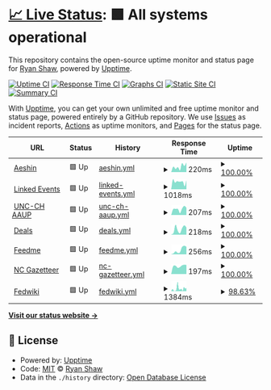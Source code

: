 # [📈 Live Status](https://rybesh.github.io/status): <!--live status--> **🟩 All systems operational**

This repository contains the open-source uptime monitor and status page for [Ryan Shaw](http://aeshin.org/), powered by [Upptime](https://github.com/upptime/upptime).

[![Uptime CI](https://github.com/rybesh/status/workflows/Uptime%20CI/badge.svg)](https://github.com/rybesh/status/actions?query=workflow%3A%22Uptime+CI%22)
[![Response Time CI](https://github.com/rybesh/status/workflows/Response%20Time%20CI/badge.svg)](https://github.com/rybesh/status/actions?query=workflow%3A%22Response+Time+CI%22)
[![Graphs CI](https://github.com/rybesh/status/workflows/Graphs%20CI/badge.svg)](https://github.com/rybesh/status/actions?query=workflow%3A%22Graphs+CI%22)
[![Static Site CI](https://github.com/rybesh/status/workflows/Static%20Site%20CI/badge.svg)](https://github.com/rybesh/status/actions?query=workflow%3A%22Static+Site+CI%22)
[![Summary CI](https://github.com/rybesh/status/workflows/Summary%20CI/badge.svg)](https://github.com/rybesh/status/actions?query=workflow%3A%22Summary+CI%22)

With [Upptime](https://upptime.js.org), you can get your own unlimited and free uptime monitor and status page, powered entirely by a GitHub repository. We use [Issues](https://github.com/rybesh/status/issues) as incident reports, [Actions](https://github.com/rybesh/status/actions) as uptime monitors, and [Pages](https://rybesh.github.io/status) for the status page.

<!--start: status pages-->
<!-- This summary is generated by Upptime (https://github.com/upptime/upptime) -->
<!-- Do not edit this manually, your changes will be overwritten -->
<!-- prettier-ignore -->
| URL | Status | History | Response Time | Uptime |
| --- | ------ | ------- | ------------- | ------ |
| <img alt="" src="https://icons.duckduckgo.com/ip3/aeshin.org.ico" height="13"> [Aeshin](https://aeshin.org) | 🟩 Up | [aeshin.yml](https://github.com/rybesh/status/commits/HEAD/history/aeshin.yml) | <details><summary><img alt="Response time graph" src="./graphs/aeshin/response-time-week.png" height="20"> 220ms</summary><br><a href="https://rybesh.github.io/status/history/aeshin"><img alt="Response time 318" src="https://img.shields.io/endpoint?url=https%3A%2F%2Fraw.githubusercontent.com%2Frybesh%2Fstatus%2FHEAD%2Fapi%2Faeshin%2Fresponse-time.json"></a><br><a href="https://rybesh.github.io/status/history/aeshin"><img alt="24-hour response time 372" src="https://img.shields.io/endpoint?url=https%3A%2F%2Fraw.githubusercontent.com%2Frybesh%2Fstatus%2FHEAD%2Fapi%2Faeshin%2Fresponse-time-day.json"></a><br><a href="https://rybesh.github.io/status/history/aeshin"><img alt="7-day response time 220" src="https://img.shields.io/endpoint?url=https%3A%2F%2Fraw.githubusercontent.com%2Frybesh%2Fstatus%2FHEAD%2Fapi%2Faeshin%2Fresponse-time-week.json"></a><br><a href="https://rybesh.github.io/status/history/aeshin"><img alt="30-day response time 206" src="https://img.shields.io/endpoint?url=https%3A%2F%2Fraw.githubusercontent.com%2Frybesh%2Fstatus%2FHEAD%2Fapi%2Faeshin%2Fresponse-time-month.json"></a><br><a href="https://rybesh.github.io/status/history/aeshin"><img alt="1-year response time 318" src="https://img.shields.io/endpoint?url=https%3A%2F%2Fraw.githubusercontent.com%2Frybesh%2Fstatus%2FHEAD%2Fapi%2Faeshin%2Fresponse-time-year.json"></a></details> | <details><summary><a href="https://rybesh.github.io/status/history/aeshin">100.00%</a></summary><a href="https://rybesh.github.io/status/history/aeshin"><img alt="All-time uptime 99.94%" src="https://img.shields.io/endpoint?url=https%3A%2F%2Fraw.githubusercontent.com%2Frybesh%2Fstatus%2FHEAD%2Fapi%2Faeshin%2Fuptime.json"></a><br><a href="https://rybesh.github.io/status/history/aeshin"><img alt="24-hour uptime 100.00%" src="https://img.shields.io/endpoint?url=https%3A%2F%2Fraw.githubusercontent.com%2Frybesh%2Fstatus%2FHEAD%2Fapi%2Faeshin%2Fuptime-day.json"></a><br><a href="https://rybesh.github.io/status/history/aeshin"><img alt="7-day uptime 100.00%" src="https://img.shields.io/endpoint?url=https%3A%2F%2Fraw.githubusercontent.com%2Frybesh%2Fstatus%2FHEAD%2Fapi%2Faeshin%2Fuptime-week.json"></a><br><a href="https://rybesh.github.io/status/history/aeshin"><img alt="30-day uptime 100.00%" src="https://img.shields.io/endpoint?url=https%3A%2F%2Fraw.githubusercontent.com%2Frybesh%2Fstatus%2FHEAD%2Fapi%2Faeshin%2Fuptime-month.json"></a><br><a href="https://rybesh.github.io/status/history/aeshin"><img alt="1-year uptime 99.94%" src="https://img.shields.io/endpoint?url=https%3A%2F%2Fraw.githubusercontent.com%2Frybesh%2Fstatus%2FHEAD%2Fapi%2Faeshin%2Fuptime-year.json"></a></details>
| <img alt="" src="https://icons.duckduckgo.com/ip3/linkedevents.org.ico" height="13"> [Linked Events](https://linkedevents.org) | 🟩 Up | [linked-events.yml](https://github.com/rybesh/status/commits/HEAD/history/linked-events.yml) | <details><summary><img alt="Response time graph" src="./graphs/linked-events/response-time-week.png" height="20"> 1018ms</summary><br><a href="https://rybesh.github.io/status/history/linked-events"><img alt="Response time 654" src="https://img.shields.io/endpoint?url=https%3A%2F%2Fraw.githubusercontent.com%2Frybesh%2Fstatus%2FHEAD%2Fapi%2Flinked-events%2Fresponse-time.json"></a><br><a href="https://rybesh.github.io/status/history/linked-events"><img alt="24-hour response time 1190" src="https://img.shields.io/endpoint?url=https%3A%2F%2Fraw.githubusercontent.com%2Frybesh%2Fstatus%2FHEAD%2Fapi%2Flinked-events%2Fresponse-time-day.json"></a><br><a href="https://rybesh.github.io/status/history/linked-events"><img alt="7-day response time 1018" src="https://img.shields.io/endpoint?url=https%3A%2F%2Fraw.githubusercontent.com%2Frybesh%2Fstatus%2FHEAD%2Fapi%2Flinked-events%2Fresponse-time-week.json"></a><br><a href="https://rybesh.github.io/status/history/linked-events"><img alt="30-day response time 797" src="https://img.shields.io/endpoint?url=https%3A%2F%2Fraw.githubusercontent.com%2Frybesh%2Fstatus%2FHEAD%2Fapi%2Flinked-events%2Fresponse-time-month.json"></a><br><a href="https://rybesh.github.io/status/history/linked-events"><img alt="1-year response time 654" src="https://img.shields.io/endpoint?url=https%3A%2F%2Fraw.githubusercontent.com%2Frybesh%2Fstatus%2FHEAD%2Fapi%2Flinked-events%2Fresponse-time-year.json"></a></details> | <details><summary><a href="https://rybesh.github.io/status/history/linked-events">100.00%</a></summary><a href="https://rybesh.github.io/status/history/linked-events"><img alt="All-time uptime 99.89%" src="https://img.shields.io/endpoint?url=https%3A%2F%2Fraw.githubusercontent.com%2Frybesh%2Fstatus%2FHEAD%2Fapi%2Flinked-events%2Fuptime.json"></a><br><a href="https://rybesh.github.io/status/history/linked-events"><img alt="24-hour uptime 100.00%" src="https://img.shields.io/endpoint?url=https%3A%2F%2Fraw.githubusercontent.com%2Frybesh%2Fstatus%2FHEAD%2Fapi%2Flinked-events%2Fuptime-day.json"></a><br><a href="https://rybesh.github.io/status/history/linked-events"><img alt="7-day uptime 100.00%" src="https://img.shields.io/endpoint?url=https%3A%2F%2Fraw.githubusercontent.com%2Frybesh%2Fstatus%2FHEAD%2Fapi%2Flinked-events%2Fuptime-week.json"></a><br><a href="https://rybesh.github.io/status/history/linked-events"><img alt="30-day uptime 100.00%" src="https://img.shields.io/endpoint?url=https%3A%2F%2Fraw.githubusercontent.com%2Frybesh%2Fstatus%2FHEAD%2Fapi%2Flinked-events%2Fuptime-month.json"></a><br><a href="https://rybesh.github.io/status/history/linked-events"><img alt="1-year uptime 99.89%" src="https://img.shields.io/endpoint?url=https%3A%2F%2Fraw.githubusercontent.com%2Frybesh%2Fstatus%2FHEAD%2Fapi%2Flinked-events%2Fuptime-year.json"></a></details>
| <img alt="" src="https://icons.duckduckgo.com/ip3/unc-ch-aaup.org.ico" height="13"> [UNC-CH AAUP](https://unc-ch-aaup.org) | 🟩 Up | [unc-ch-aaup.yml](https://github.com/rybesh/status/commits/HEAD/history/unc-ch-aaup.yml) | <details><summary><img alt="Response time graph" src="./graphs/unc-ch-aaup/response-time-week.png" height="20"> 207ms</summary><br><a href="https://rybesh.github.io/status/history/unc-ch-aaup"><img alt="Response time 245" src="https://img.shields.io/endpoint?url=https%3A%2F%2Fraw.githubusercontent.com%2Frybesh%2Fstatus%2FHEAD%2Fapi%2Func-ch-aaup%2Fresponse-time.json"></a><br><a href="https://rybesh.github.io/status/history/unc-ch-aaup"><img alt="24-hour response time 249" src="https://img.shields.io/endpoint?url=https%3A%2F%2Fraw.githubusercontent.com%2Frybesh%2Fstatus%2FHEAD%2Fapi%2Func-ch-aaup%2Fresponse-time-day.json"></a><br><a href="https://rybesh.github.io/status/history/unc-ch-aaup"><img alt="7-day response time 207" src="https://img.shields.io/endpoint?url=https%3A%2F%2Fraw.githubusercontent.com%2Frybesh%2Fstatus%2FHEAD%2Fapi%2Func-ch-aaup%2Fresponse-time-week.json"></a><br><a href="https://rybesh.github.io/status/history/unc-ch-aaup"><img alt="30-day response time 212" src="https://img.shields.io/endpoint?url=https%3A%2F%2Fraw.githubusercontent.com%2Frybesh%2Fstatus%2FHEAD%2Fapi%2Func-ch-aaup%2Fresponse-time-month.json"></a><br><a href="https://rybesh.github.io/status/history/unc-ch-aaup"><img alt="1-year response time 245" src="https://img.shields.io/endpoint?url=https%3A%2F%2Fraw.githubusercontent.com%2Frybesh%2Fstatus%2FHEAD%2Fapi%2Func-ch-aaup%2Fresponse-time-year.json"></a></details> | <details><summary><a href="https://rybesh.github.io/status/history/unc-ch-aaup">100.00%</a></summary><a href="https://rybesh.github.io/status/history/unc-ch-aaup"><img alt="All-time uptime 100.00%" src="https://img.shields.io/endpoint?url=https%3A%2F%2Fraw.githubusercontent.com%2Frybesh%2Fstatus%2FHEAD%2Fapi%2Func-ch-aaup%2Fuptime.json"></a><br><a href="https://rybesh.github.io/status/history/unc-ch-aaup"><img alt="24-hour uptime 100.00%" src="https://img.shields.io/endpoint?url=https%3A%2F%2Fraw.githubusercontent.com%2Frybesh%2Fstatus%2FHEAD%2Fapi%2Func-ch-aaup%2Fuptime-day.json"></a><br><a href="https://rybesh.github.io/status/history/unc-ch-aaup"><img alt="7-day uptime 100.00%" src="https://img.shields.io/endpoint?url=https%3A%2F%2Fraw.githubusercontent.com%2Frybesh%2Fstatus%2FHEAD%2Fapi%2Func-ch-aaup%2Fuptime-week.json"></a><br><a href="https://rybesh.github.io/status/history/unc-ch-aaup"><img alt="30-day uptime 100.00%" src="https://img.shields.io/endpoint?url=https%3A%2F%2Fraw.githubusercontent.com%2Frybesh%2Fstatus%2FHEAD%2Fapi%2Func-ch-aaup%2Fuptime-month.json"></a><br><a href="https://rybesh.github.io/status/history/unc-ch-aaup"><img alt="1-year uptime 100.00%" src="https://img.shields.io/endpoint?url=https%3A%2F%2Fraw.githubusercontent.com%2Frybesh%2Fstatus%2FHEAD%2Fapi%2Func-ch-aaup%2Fuptime-year.json"></a></details>
| <img alt="" src="https://icons.duckduckgo.com/ip3/deals.fly.dev.ico" height="13"> [Deals](https://deals.fly.dev) | 🟩 Up | [deals.yml](https://github.com/rybesh/status/commits/HEAD/history/deals.yml) | <details><summary><img alt="Response time graph" src="./graphs/deals/response-time-week.png" height="20"> 218ms</summary><br><a href="https://rybesh.github.io/status/history/deals"><img alt="Response time 195" src="https://img.shields.io/endpoint?url=https%3A%2F%2Fraw.githubusercontent.com%2Frybesh%2Fstatus%2FHEAD%2Fapi%2Fdeals%2Fresponse-time.json"></a><br><a href="https://rybesh.github.io/status/history/deals"><img alt="24-hour response time 282" src="https://img.shields.io/endpoint?url=https%3A%2F%2Fraw.githubusercontent.com%2Frybesh%2Fstatus%2FHEAD%2Fapi%2Fdeals%2Fresponse-time-day.json"></a><br><a href="https://rybesh.github.io/status/history/deals"><img alt="7-day response time 218" src="https://img.shields.io/endpoint?url=https%3A%2F%2Fraw.githubusercontent.com%2Frybesh%2Fstatus%2FHEAD%2Fapi%2Fdeals%2Fresponse-time-week.json"></a><br><a href="https://rybesh.github.io/status/history/deals"><img alt="30-day response time 191" src="https://img.shields.io/endpoint?url=https%3A%2F%2Fraw.githubusercontent.com%2Frybesh%2Fstatus%2FHEAD%2Fapi%2Fdeals%2Fresponse-time-month.json"></a><br><a href="https://rybesh.github.io/status/history/deals"><img alt="1-year response time 195" src="https://img.shields.io/endpoint?url=https%3A%2F%2Fraw.githubusercontent.com%2Frybesh%2Fstatus%2FHEAD%2Fapi%2Fdeals%2Fresponse-time-year.json"></a></details> | <details><summary><a href="https://rybesh.github.io/status/history/deals">100.00%</a></summary><a href="https://rybesh.github.io/status/history/deals"><img alt="All-time uptime 91.11%" src="https://img.shields.io/endpoint?url=https%3A%2F%2Fraw.githubusercontent.com%2Frybesh%2Fstatus%2FHEAD%2Fapi%2Fdeals%2Fuptime.json"></a><br><a href="https://rybesh.github.io/status/history/deals"><img alt="24-hour uptime 100.00%" src="https://img.shields.io/endpoint?url=https%3A%2F%2Fraw.githubusercontent.com%2Frybesh%2Fstatus%2FHEAD%2Fapi%2Fdeals%2Fuptime-day.json"></a><br><a href="https://rybesh.github.io/status/history/deals"><img alt="7-day uptime 100.00%" src="https://img.shields.io/endpoint?url=https%3A%2F%2Fraw.githubusercontent.com%2Frybesh%2Fstatus%2FHEAD%2Fapi%2Fdeals%2Fuptime-week.json"></a><br><a href="https://rybesh.github.io/status/history/deals"><img alt="30-day uptime 60.45%" src="https://img.shields.io/endpoint?url=https%3A%2F%2Fraw.githubusercontent.com%2Frybesh%2Fstatus%2FHEAD%2Fapi%2Fdeals%2Fuptime-month.json"></a><br><a href="https://rybesh.github.io/status/history/deals"><img alt="1-year uptime 91.11%" src="https://img.shields.io/endpoint?url=https%3A%2F%2Fraw.githubusercontent.com%2Frybesh%2Fstatus%2FHEAD%2Fapi%2Fdeals%2Fuptime-year.json"></a></details>
| <img alt="" src="https://icons.duckduckgo.com/ip3/feedme.fly.dev.ico" height="13"> [Feedme](https://feedme.fly.dev) | 🟩 Up | [feedme.yml](https://github.com/rybesh/status/commits/HEAD/history/feedme.yml) | <details><summary><img alt="Response time graph" src="./graphs/feedme/response-time-week.png" height="20"> 256ms</summary><br><a href="https://rybesh.github.io/status/history/feedme"><img alt="Response time 281" src="https://img.shields.io/endpoint?url=https%3A%2F%2Fraw.githubusercontent.com%2Frybesh%2Fstatus%2FHEAD%2Fapi%2Ffeedme%2Fresponse-time.json"></a><br><a href="https://rybesh.github.io/status/history/feedme"><img alt="24-hour response time 448" src="https://img.shields.io/endpoint?url=https%3A%2F%2Fraw.githubusercontent.com%2Frybesh%2Fstatus%2FHEAD%2Fapi%2Ffeedme%2Fresponse-time-day.json"></a><br><a href="https://rybesh.github.io/status/history/feedme"><img alt="7-day response time 256" src="https://img.shields.io/endpoint?url=https%3A%2F%2Fraw.githubusercontent.com%2Frybesh%2Fstatus%2FHEAD%2Fapi%2Ffeedme%2Fresponse-time-week.json"></a><br><a href="https://rybesh.github.io/status/history/feedme"><img alt="30-day response time 264" src="https://img.shields.io/endpoint?url=https%3A%2F%2Fraw.githubusercontent.com%2Frybesh%2Fstatus%2FHEAD%2Fapi%2Ffeedme%2Fresponse-time-month.json"></a><br><a href="https://rybesh.github.io/status/history/feedme"><img alt="1-year response time 281" src="https://img.shields.io/endpoint?url=https%3A%2F%2Fraw.githubusercontent.com%2Frybesh%2Fstatus%2FHEAD%2Fapi%2Ffeedme%2Fresponse-time-year.json"></a></details> | <details><summary><a href="https://rybesh.github.io/status/history/feedme">100.00%</a></summary><a href="https://rybesh.github.io/status/history/feedme"><img alt="All-time uptime 99.96%" src="https://img.shields.io/endpoint?url=https%3A%2F%2Fraw.githubusercontent.com%2Frybesh%2Fstatus%2FHEAD%2Fapi%2Ffeedme%2Fuptime.json"></a><br><a href="https://rybesh.github.io/status/history/feedme"><img alt="24-hour uptime 100.00%" src="https://img.shields.io/endpoint?url=https%3A%2F%2Fraw.githubusercontent.com%2Frybesh%2Fstatus%2FHEAD%2Fapi%2Ffeedme%2Fuptime-day.json"></a><br><a href="https://rybesh.github.io/status/history/feedme"><img alt="7-day uptime 100.00%" src="https://img.shields.io/endpoint?url=https%3A%2F%2Fraw.githubusercontent.com%2Frybesh%2Fstatus%2FHEAD%2Fapi%2Ffeedme%2Fuptime-week.json"></a><br><a href="https://rybesh.github.io/status/history/feedme"><img alt="30-day uptime 99.82%" src="https://img.shields.io/endpoint?url=https%3A%2F%2Fraw.githubusercontent.com%2Frybesh%2Fstatus%2FHEAD%2Fapi%2Ffeedme%2Fuptime-month.json"></a><br><a href="https://rybesh.github.io/status/history/feedme"><img alt="1-year uptime 99.96%" src="https://img.shields.io/endpoint?url=https%3A%2F%2Fraw.githubusercontent.com%2Frybesh%2Fstatus%2FHEAD%2Fapi%2Ffeedme%2Fuptime-year.json"></a></details>
| <img alt="" src="https://icons.duckduckgo.com/ip3/ncgazetteer.org.ico" height="13"> [NC Gazetteer](https://ncgazetteer.org) | 🟩 Up | [nc-gazetteer.yml](https://github.com/rybesh/status/commits/HEAD/history/nc-gazetteer.yml) | <details><summary><img alt="Response time graph" src="./graphs/nc-gazetteer/response-time-week.png" height="20"> 197ms</summary><br><a href="https://rybesh.github.io/status/history/nc-gazetteer"><img alt="Response time 330" src="https://img.shields.io/endpoint?url=https%3A%2F%2Fraw.githubusercontent.com%2Frybesh%2Fstatus%2FHEAD%2Fapi%2Fnc-gazetteer%2Fresponse-time.json"></a><br><a href="https://rybesh.github.io/status/history/nc-gazetteer"><img alt="24-hour response time 223" src="https://img.shields.io/endpoint?url=https%3A%2F%2Fraw.githubusercontent.com%2Frybesh%2Fstatus%2FHEAD%2Fapi%2Fnc-gazetteer%2Fresponse-time-day.json"></a><br><a href="https://rybesh.github.io/status/history/nc-gazetteer"><img alt="7-day response time 197" src="https://img.shields.io/endpoint?url=https%3A%2F%2Fraw.githubusercontent.com%2Frybesh%2Fstatus%2FHEAD%2Fapi%2Fnc-gazetteer%2Fresponse-time-week.json"></a><br><a href="https://rybesh.github.io/status/history/nc-gazetteer"><img alt="30-day response time 330" src="https://img.shields.io/endpoint?url=https%3A%2F%2Fraw.githubusercontent.com%2Frybesh%2Fstatus%2FHEAD%2Fapi%2Fnc-gazetteer%2Fresponse-time-month.json"></a><br><a href="https://rybesh.github.io/status/history/nc-gazetteer"><img alt="1-year response time 330" src="https://img.shields.io/endpoint?url=https%3A%2F%2Fraw.githubusercontent.com%2Frybesh%2Fstatus%2FHEAD%2Fapi%2Fnc-gazetteer%2Fresponse-time-year.json"></a></details> | <details><summary><a href="https://rybesh.github.io/status/history/nc-gazetteer">100.00%</a></summary><a href="https://rybesh.github.io/status/history/nc-gazetteer"><img alt="All-time uptime 99.96%" src="https://img.shields.io/endpoint?url=https%3A%2F%2Fraw.githubusercontent.com%2Frybesh%2Fstatus%2FHEAD%2Fapi%2Fnc-gazetteer%2Fuptime.json"></a><br><a href="https://rybesh.github.io/status/history/nc-gazetteer"><img alt="24-hour uptime 100.00%" src="https://img.shields.io/endpoint?url=https%3A%2F%2Fraw.githubusercontent.com%2Frybesh%2Fstatus%2FHEAD%2Fapi%2Fnc-gazetteer%2Fuptime-day.json"></a><br><a href="https://rybesh.github.io/status/history/nc-gazetteer"><img alt="7-day uptime 100.00%" src="https://img.shields.io/endpoint?url=https%3A%2F%2Fraw.githubusercontent.com%2Frybesh%2Fstatus%2FHEAD%2Fapi%2Fnc-gazetteer%2Fuptime-week.json"></a><br><a href="https://rybesh.github.io/status/history/nc-gazetteer"><img alt="30-day uptime 99.96%" src="https://img.shields.io/endpoint?url=https%3A%2F%2Fraw.githubusercontent.com%2Frybesh%2Fstatus%2FHEAD%2Fapi%2Fnc-gazetteer%2Fuptime-month.json"></a><br><a href="https://rybesh.github.io/status/history/nc-gazetteer"><img alt="1-year uptime 99.96%" src="https://img.shields.io/endpoint?url=https%3A%2F%2Fraw.githubusercontent.com%2Frybesh%2Fstatus%2FHEAD%2Fapi%2Fnc-gazetteer%2Fuptime-year.json"></a></details>
| <img alt="" src="https://icons.duckduckgo.com/ip3/fedwiki.fly.dev.ico" height="13"> [Fedwiki](https://fedwiki.fly.dev) | 🟩 Up | [fedwiki.yml](https://github.com/rybesh/status/commits/HEAD/history/fedwiki.yml) | <details><summary><img alt="Response time graph" src="./graphs/fedwiki/response-time-week.png" height="20"> 1384ms</summary><br><a href="https://rybesh.github.io/status/history/fedwiki"><img alt="Response time 1171" src="https://img.shields.io/endpoint?url=https%3A%2F%2Fraw.githubusercontent.com%2Frybesh%2Fstatus%2FHEAD%2Fapi%2Ffedwiki%2Fresponse-time.json"></a><br><a href="https://rybesh.github.io/status/history/fedwiki"><img alt="24-hour response time 1818" src="https://img.shields.io/endpoint?url=https%3A%2F%2Fraw.githubusercontent.com%2Frybesh%2Fstatus%2FHEAD%2Fapi%2Ffedwiki%2Fresponse-time-day.json"></a><br><a href="https://rybesh.github.io/status/history/fedwiki"><img alt="7-day response time 1384" src="https://img.shields.io/endpoint?url=https%3A%2F%2Fraw.githubusercontent.com%2Frybesh%2Fstatus%2FHEAD%2Fapi%2Ffedwiki%2Fresponse-time-week.json"></a><br><a href="https://rybesh.github.io/status/history/fedwiki"><img alt="30-day response time 1067" src="https://img.shields.io/endpoint?url=https%3A%2F%2Fraw.githubusercontent.com%2Frybesh%2Fstatus%2FHEAD%2Fapi%2Ffedwiki%2Fresponse-time-month.json"></a><br><a href="https://rybesh.github.io/status/history/fedwiki"><img alt="1-year response time 1171" src="https://img.shields.io/endpoint?url=https%3A%2F%2Fraw.githubusercontent.com%2Frybesh%2Fstatus%2FHEAD%2Fapi%2Ffedwiki%2Fresponse-time-year.json"></a></details> | <details><summary><a href="https://rybesh.github.io/status/history/fedwiki">98.63%</a></summary><a href="https://rybesh.github.io/status/history/fedwiki"><img alt="All-time uptime 78.70%" src="https://img.shields.io/endpoint?url=https%3A%2F%2Fraw.githubusercontent.com%2Frybesh%2Fstatus%2FHEAD%2Fapi%2Ffedwiki%2Fuptime.json"></a><br><a href="https://rybesh.github.io/status/history/fedwiki"><img alt="24-hour uptime 100.00%" src="https://img.shields.io/endpoint?url=https%3A%2F%2Fraw.githubusercontent.com%2Frybesh%2Fstatus%2FHEAD%2Fapi%2Ffedwiki%2Fuptime-day.json"></a><br><a href="https://rybesh.github.io/status/history/fedwiki"><img alt="7-day uptime 98.63%" src="https://img.shields.io/endpoint?url=https%3A%2F%2Fraw.githubusercontent.com%2Frybesh%2Fstatus%2FHEAD%2Fapi%2Ffedwiki%2Fuptime-week.json"></a><br><a href="https://rybesh.github.io/status/history/fedwiki"><img alt="30-day uptime 93.04%" src="https://img.shields.io/endpoint?url=https%3A%2F%2Fraw.githubusercontent.com%2Frybesh%2Fstatus%2FHEAD%2Fapi%2Ffedwiki%2Fuptime-month.json"></a><br><a href="https://rybesh.github.io/status/history/fedwiki"><img alt="1-year uptime 78.70%" src="https://img.shields.io/endpoint?url=https%3A%2F%2Fraw.githubusercontent.com%2Frybesh%2Fstatus%2FHEAD%2Fapi%2Ffedwiki%2Fuptime-year.json"></a></details>

<!--end: status pages-->

[**Visit our status website →**](https://rybesh.github.io/status)

## 📄 License

- Powered by: [Upptime](https://github.com/upptime/upptime)
- Code: [MIT](./LICENSE) © [Ryan Shaw](http://aeshin.org/)
- Data in the `./history` directory: [Open Database License](https://opendatacommons.org/licenses/odbl/1-0/)
